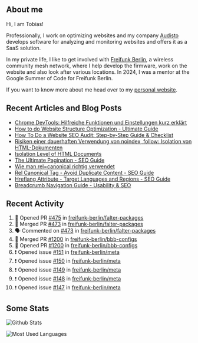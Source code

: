 ## About me

Hi, I am Tobias!

Professionally, I work on optimizing websites and my company [Audisto](https://audisto.com/) develops software for analyzing and monitoring websites and offers it as a SaaS solution.

In my private life, I like to get involved with [Freifunk Berlin](https://berlin.freifunk.net/en/), a wireless community mesh network, where I help develop the firmware, work on the website and also look after various locations. In 2024, I was a mentor at the Google Summer of Code for Freifunk Berlin.

If you want to know more about me head over to my [personal website](https://www.tobias-schwarz.com/en/).

## Recent Articles and Blog Posts

* [Chrome DevTools: Hilfreiche Funktionen und Einstellungen kurz erklärt](https://www.afs-akademie.org/magazin/chrome-devtools/)
* [How to do Website Structure Optimization - Ultimate Guide](https://audisto.com/guides/structure-optimization/)
* [How To Do a Website SEO Audit: Step-by-Step Guide & Checklist](https://audisto.com/guides/website-audit/)
* [Risiken einer dauerhaften Verwendung von noindex, follow: Isolation von HTML-Dokumenten](https://www.websiteboosting.com/magazin/55/risiken-einer-dauerhaften-verwendung-von-noindex-follow-isolation-von-html-dokumenten.html)
* [Isolation Level of HTML Documents](https://audisto.com/help/crawler/features/isolation/)
* [The Ultimate Pagination - SEO Guide](https://audisto.com/guides/pagination/)
* [Wie man rel=canonical richtig verwendet](https://www.websiteboosting.com/magazin/35/wie-man-relcanonical-richtig-einsetzt.html)
* [Rel Canonical Tag - Avoid Duplicate Content - SEO Guide](https://audisto.com/guides/canonical/)
* [Hreflang Attribute - Target Languages and Regions - SEO Guide](https://audisto.com/guides/hreflang/)
* [Breadcrumb Navigation Guide - Usability & SEO](https://audisto.com/guides/breadcrumb/)

## Recent Activity

<!--START_SECTION:activity-->
1. 💪 Opened PR [#475](https://github.com/freifunk-berlin/falter-packages/pull/475) in [freifunk-berlin/falter-packages](https://github.com/freifunk-berlin/falter-packages)
2. 🎉 Merged PR [#473](https://github.com/freifunk-berlin/falter-packages/pull/473) in [freifunk-berlin/falter-packages](https://github.com/freifunk-berlin/falter-packages)
3. 🗣 Commented on [#473](https://github.com/freifunk-berlin/falter-packages/pull/473#issuecomment-2731893201) in [freifunk-berlin/falter-packages](https://github.com/freifunk-berlin/falter-packages)
4. 🎉 Merged PR [#1200](https://github.com/freifunk-berlin/bbb-configs/pull/1200) in [freifunk-berlin/bbb-configs](https://github.com/freifunk-berlin/bbb-configs)
5. 💪 Opened PR [#1200](https://github.com/freifunk-berlin/bbb-configs/pull/1200) in [freifunk-berlin/bbb-configs](https://github.com/freifunk-berlin/bbb-configs)
6. ❗ Opened issue [#151](https://github.com/freifunk-berlin/meta/issues/151) in [freifunk-berlin/meta](https://github.com/freifunk-berlin/meta)
7. ❗ Opened issue [#150](https://github.com/freifunk-berlin/meta/issues/150) in [freifunk-berlin/meta](https://github.com/freifunk-berlin/meta)
8. ❗ Opened issue [#149](https://github.com/freifunk-berlin/meta/issues/149) in [freifunk-berlin/meta](https://github.com/freifunk-berlin/meta)
9. ❗ Opened issue [#148](https://github.com/freifunk-berlin/meta/issues/148) in [freifunk-berlin/meta](https://github.com/freifunk-berlin/meta)
10. ❗ Opened issue [#147](https://github.com/freifunk-berlin/meta/issues/147) in [freifunk-berlin/meta](https://github.com/freifunk-berlin/meta)
<!--END_SECTION:activity-->

## Some Stats

![Github Stats](https://github-readme-stats.vercel.app/api?username=noki&rank_icon=github&theme=transparent&card_width=450)

![Most Used Languages](https://github-readme-stats.vercel.app/api/top-langs?username=noki&layout=compact&langs_count=8&theme=transparent&card_width=450)
